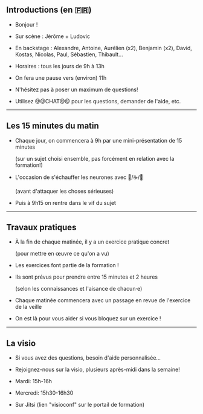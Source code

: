 ## Introductions (en 🇫🇷)

- Bonjour ! 

- Sur scène : Jérôme + Ludovic

- En backstage : Alexandre, Antoine, Aurélien (x2), Benjamin (x2), David, Kostas, Nicolas, Paul, Sébastien, Thibault...

- Horaires : tous les jours de 9h à 13h

- On fera une pause vers (environ) 11h

- N'hésitez pas à poser un maximum de questions!

- Utilisez @@CHAT@@ pour les questions, demander de l'aide, etc.

[@alexbuisine]: https://twitter.com/alexbuisine
[EphemeraSearch]: https://ephemerasearch.com/
[@jpetazzo]: https://twitter.com/jpetazzo
[@jpetazzo@hachyderm.io]: https://hachyderm.io/@jpetazzo
[@s0ulshake]: https://twitter.com/s0ulshake
[Quantgene]: https://www.quantgene.com/

---

## Les 15 minutes du matin

- Chaque jour, on commencera à 9h par une mini-présentation de 15 minutes

  (sur un sujet choisi ensemble, pas forcément en relation avec la formation!)

- L'occasion de s'échauffer les neurones avec 🥐/☕️/🍊

  (avant d'attaquer les choses sérieuses)

- Puis à 9h15 on rentre dans le vif du sujet

---

## Travaux pratiques

- À la fin de chaque matinée, il y a un exercice pratique concret

  (pour mettre en œuvre ce qu'on a vu)

- Les exercices font partie de la formation !

- Ils sont prévus pour prendre entre 15 minutes et 2 heures

  (selon les connaissances et l'aisance de chacun·e)

- Chaque matinée commencera avec un passage en revue de l'exercice de la veille

- On est là pour vous aider si vous bloquez sur un exercice !

---

## La visio

- Si vous avez des questions, besoin d'aide personnalisée...

- Rejoignez-nous sur la visio, plusieurs après-midi dans la semaine!

- Mardi: 15h-16h

- Mercredi: 15h30-16h30

- Sur Jitsi (lien "visioconf" sur le portail de formation)
